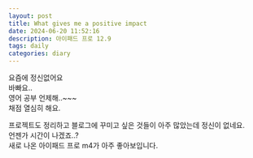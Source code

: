 ```yaml
---
layout: post
title: What gives me a positive impact
date: 2024-06-20 11:52:16
description: 아이패드 프로 12.9
tags: daily
categories: diary
---
```


요즘에 정신없어요  
바빠요..  
영어 공부 언제해..~~~   
채점 열심히 해요.  


프로젝트도 정리하고 블로그에 꾸미고 싶은 것들이 아주 많았는데 정신이 없네요.  
언젠가 시간이 나겠죠..?  
새로 나온 아이패드 프로 m4가 아주 좋아보입니다.  
